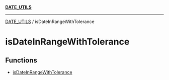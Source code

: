 [**DATE_UTILS**](../README.md)

***

[DATE_UTILS](../README.md) / isDateInRangeWithTolerance

# isDateInRangeWithTolerance

## Functions

- [isDateInRangeWithTolerance](functions/isDateInRangeWithTolerance.md)
